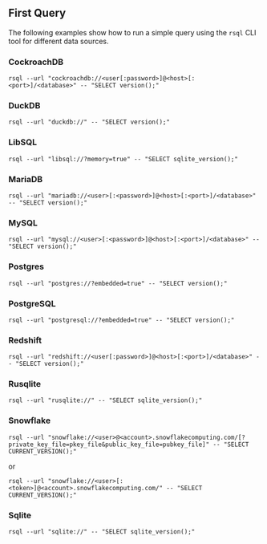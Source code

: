 ## First Query

The following examples show how to run a simple query using the `rsql` CLI tool for different data sources.

### CockroachDB

```shell
rsql --url "cockroachdb://<user[:password>]@<host>[:<port>]/<database>" -- "SELECT version();"
```

### DuckDB

```shell
rsql --url "duckdb://" -- "SELECT version();"
```

### LibSQL

```shell
rsql --url "libsql://?memory=true" -- "SELECT sqlite_version();"
```

### MariaDB

```shell
rsql --url "mariadb://<user>[:<password>]@<host>[:<port>]/<database>" -- "SELECT version();"
```

### MySQL

```shell
rsql --url "mysql://<user>[:<password>]@<host>[:<port>]/<database>" -- "SELECT version();"
```

### Postgres

```shell
rsql --url "postgres://?embedded=true" -- "SELECT version();"
```

### PostgreSQL

```shell
rsql --url "postgresql://?embedded=true" -- "SELECT version();"
```

### Redshift

```shell
rsql --url "redshift://<user[:password>]@<host>[:<port>]/<database>" -- "SELECT version();"
```

### Rusqlite

```shell
rsql --url "rusqlite://" -- "SELECT sqlite_version();"
```

### Snowflake

```shell
rsql --url "snowflake://<user>@<account>.snowflakecomputing.com/[?private_key_file=pkey_file&public_key_file=pubkey_file]" -- "SELECT CURRENT_VERSION();"
```

or

```shell
rsql --url "snowflake://<user>[:<token>]@<account>.snowflakecomputing.com/" -- "SELECT CURRENT_VERSION();"
```

### Sqlite

```shell
rsql --url "sqlite://" -- "SELECT sqlite_version();"
```
